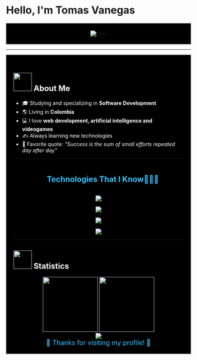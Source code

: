 # Hello, I'm Tomas Vanegas 
<div align="center" style="background-color: #000000; padding: 20px;">
  <img src="https://readme-typing-svg.herokuapp.com?font=Architects+Daughter&color=%2338C2FF&size=50&center=true&vCenter=true&height=60&width=600&lines=Welcome+to+my+GitHub!;Fullstack+Developer&background=000000" alt="Title">
</div>

---

<div style="background-color: #000000; color: #ffffff; padding: 20px;">

## <img src="https://raw.githubusercontent.com/nixin72/nixin72/master/wave.gif" width="50px"> About Me

- 🎓 Studying and specializing in **Software Development**
- 🌎 Living in **Colombia**
- 💻 I love **web development, artificial intelligence and videogames**
- ✍️ Always learning new technologies
- 🎯 Favorite quote: *"Success is the sum of small efforts repeated day after day"*

---

<!--h1 without bottom border-->
<div id="user-content-toc">
  <ul align="center">
    <summary><h2 style="display: inline-block; color: #38C2FF;">Technologies That I Know👨🏻‍💻</h2></summary>
  </ul>
</div>

<!--tech stack icons-->
<p align="center">
  <a href="https://skillicons.dev">
    <img src="https://skillicons.dev/icons?i=js,ts,py,php,java&perline=5&theme=dark" />
  </a>
</p>
<p align="center">
  <a href="https://skillicons.dev">
    <img src="https://skillicons.dev/icons?i=cs,html,css,react,nodejs&perline=5&theme=dark" />
  </a>
</p>
<p align="center">
  <a href="https://skillicons.dev">
    <img src="https://skillicons.dev/icons?i=nextjs,unity,mysql,mongodb,supabase&perline=5&theme=dark" />
  </a>
</p>
<p align="center">
  <a href="https://skillicons.dev">
    <img src="https://skillicons.dev/icons?i=github,gitlab,idea,postman,linux&perline=5&theme=dark" />
  </a>
</p>

---

## <img src="https://media0.giphy.com/media/cNZqrH5IzOG0xrlWks/giphy.gif" width="50px"> Statistics

<div align="center">
  <img height="150em" src="https://github-readme-stats.vercel.app/api/top-langs/?username=Ts2533&layout=compact&show_icon=true&theme=dark&bg_color=000000&title_color=38C2FF&text_color=ffffff"/>
  <img height="150em" src="https://github-readme-stats.vercel.app/api?username=Ts2533&show_icons=true&theme=dark&bg_color=000000&title_color=38C2FF&text_color=ffffff&icon_color=38C2FF"/>
</div>

<div align="center">
  <img src="http://github-readme-streak-stats.herokuapp.com?user=Ts2533&theme=dark&background=000000&stroke=38C2FF&ring=38C2FF&fire=38C2FF&currStreakLabel=ffffff&sideLabels=ffffff&currStreakNum=ffffff&dates=ffffff&sideNums=ffffff&hide_border=true" />
</div>

<div align="center" style="color: #38C2FF; font-size: 18px;">
  💙 Thanks for visiting my profile! 💙
</div>

</div>
